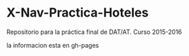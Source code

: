 # X-Nav-Practica-Hoteles
Repositorio para la práctica final de DAT/AT. Curso 2015-2016

la informacion esta en gh-pages
